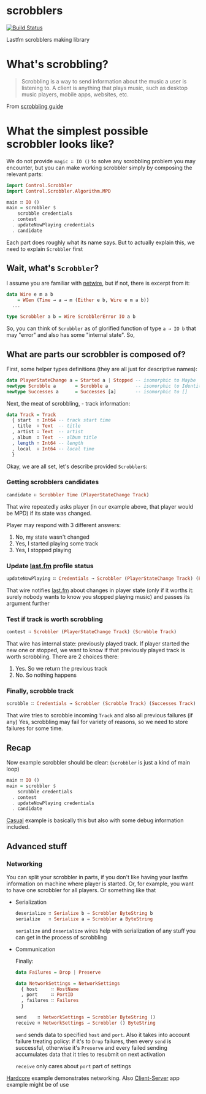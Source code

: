 # scrobblers

[![Build Status](https://travis-ci.org/supki/scrobblers.png)](https://travis-ci.org/supki/scrobblers)

Lastfm scrobblers making library

# What's scrobbling?

> Scrobbling is a way to send information about the music a user is listening to. A client is anything that plays music, such as desktop music players, mobile apps, websites, etc.

From [scrobbling guide][0]

# What the simplest possible scrobbler looks like?

We do not provide `magic ∷ IO ()` to solve any scrobbling problem
you may encounter, but you can make working scrobbler simply by composing the relevant parts:

```haskell
import Control.Scrobbler
import Control.Scrobbler.Algorithm.MPD

main ∷ IO ()
main = scrobbler $
    scrobble credentials
  . contest
  . updateNowPlaying credentials
  . candidate
```

Each part does roughly what its name says. But to actually explain this, we need to explain `Scrobbler` first

## Wait, what's `Scrobbler`?

I assume you are familiar with [netwire](https://hackage.haskell.org/package/netwire), but if not, there is excerpt from it:

```haskell
data Wire e m a b
    = WGen (Time → a → m (Either e b, Wire e m a b))
  ...

type Scrobbler a b = Wire ScrobblerError IO a b
```

So, you can think of `Scrobbler` as of glorified function of type `a → IO b`
that may "error" and also has some "internal state". So,

## What are parts our scrobbler is composed of?

 First, some helper types definitions (they are all just for descriptive names):

```haskell
data PlayerStateChange a = Started a | Stopped -- isomorphic to Maybe
newtype Scrobble a       = Scrobble a          -- isomorphic to Identity
newtype Successes a      = Successes [a]       -- isomorphic to []
```

Next, the meat of scrobbling, - track information:

```haskell
data Track = Track
  { start  ∷ Int64 -- track start time
  , title  ∷ Text  -- title
  , artist ∷ Text  -- artist
  , album  ∷ Text  -- album title
  , length ∷ Int64 -- length
  , local  ∷ Int64 -- local time
  }
```

Okay, we are all set, let's describe provided `Scrobbler`s:

### Getting scrobblers candidates

```haskell
candidate ∷ Scrobbler Time (PlayerStateChange Track)
```

That wire repeatedly asks player (in our example above, that player would be MPD) if its state was changed.

Player may respond with 3 different answers:

  1. No, my state wasn't changed
  2. Yes, I started playing some track
  3. Yes, I stopped playing

### Update [last.fm][1] profile status

```haskell
updateNowPlaying ∷ Credentials → Scrobbler (PlayerStateChange Track) (PlayerStateChange Track)`
```

That wire notifies [last.fm][1] about changes in player state (only if it worths it:
surely nobody wants to know you stopped playing music) and passes its argument further

### Test if track is worth scrobbling

```haskell
contest ∷ Scrobbler (PlayerStateChange Track) (Scrobble Track)
```

That wire has internal state: previously played track. If player started
the new one or stopped, we want to know if that previously played track
is worth scrobbling. There are 2 choices there:

  1. Yes. So we return the previous track
  2. No. So nothing happens

### Finally, scrobble track

```haskell
scrobble ∷ Credentials → Scrobbler (Scrobble Track) (Successes Track)
```

That wire tries to scrobble incoming `Track` and also all previous failures (if any)
Yes, scrobbling may fail for variety of reasons, so we need to store failures for some time.

## Recap

Now example scrobbler should be clear: (`scrobbler` is just a kind of main loop)

```haskell
main ∷ IO ()
main = scrobbler $
    scrobble credentials
  . contest
  . updateNowPlaying credentials
  . candidate
```

[Casual][2] example is basically this but also with some debug information included.

## Advanced stuff

### Networking

You can split your scrobbler in parts, if you don't like having your lastfm information
on machine where player is started. Or, for example, you want to have one scrobbler for
all players. Or something like that

  * Serialization

    ```haskell
    deserialize ∷ Serialize b ⇒ Scrobbler ByteString b
    serialize   ∷ Serialize a ⇒ Scrobbler a ByteString
    ```

    `serialize` and `deserialize` wires help with serialization of any stuff you can get
    in the process of scrobbling

  * Communication

    Finally:

    ```haskell
    data Failures = Drop | Preserve

    data NetworkSettings = NetworkSettings
      { host     ∷ HostName
      , port     ∷ PortID
      , failures ∷ Failures
      }

    send    ∷ NetworkSettings → Scrobbler ByteString ()
    receive ∷ NetworkSettings → Scrobbler () ByteString
    ```

    `send` sends data to specified `host` and `port`. Also it takes into account failure treating policy:
    if it's to `Drop` failures, then every `send` is successful, otherwise it's `Preserve` and every failed
    sending accumulates data that it tries to resubmit on next activation

    `receive` only cares about `port` part of settings

[Hardcore][3] example demonstrates networking. Also [Client-Server][4] app example might be of use


 [0]: http://www.last.fm/api/scrobbling
 [1]: http://www.last.fm/
 [2]: https://github.com/supki/scrobblers/blob/master/examples/Casual.hs
 [3]: https://github.com/supki/scrobblers/blob/master/examples/Hardcore.hs
 [4]: https://github.com/supki/scrobblers/blob/master/app
